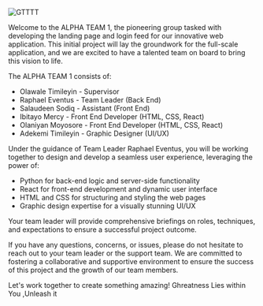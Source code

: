 
![GTTTT](https://github.com/ghreaTxx/Ghreatness-Team-Alpha1/assets/108197512/3f7746ce-51a7-4250-8bdd-a81490426f56)



Welcome to the ALPHA TEAM 1, the pioneering group tasked with developing the landing page and login feed for our innovative web application. This initial project will lay the groundwork for the full-scale application, and we are excited to have a talented team on board to bring this vision to life.

The ALPHA TEAM 1 consists of:

- Olawale Timileyin - Supervisor
- Raphael Eventus - Team Leader (Back End)
- Salaudeen Sodiq - Assistant (Front End)
- Ibitayo Mercy - Front End Developer (HTML, CSS, React)
- Olaniyan Moyosore - Front End Developer (HTML, CSS, React)
- Adekemi Timileyin - Graphic Designer (UI/UX)

Under the guidance of Team Leader Raphael Eventus, you will be working together to design and develop a seamless user experience, leveraging the power of:

- Python for back-end logic and server-side functionality
- React for front-end development and dynamic user interface
- HTML and CSS for structuring and styling the web pages
- Graphic design expertise for a visually stunning UI/UX

Your team leader will provide comprehensive briefings on roles, techniques, and expectations to ensure a successful project outcome.

If you have any questions, concerns, or issues, please do not hesitate to reach out to your team leader or the support team. We are committed to fostering a collaborative and supportive environment to ensure the success of this project and the growth of our team members.

Let's work together to create something amazing!
Ghreatness Lies within You ,Unleash it 
